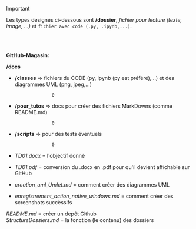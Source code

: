 > [!IMPORTANT]
> Les types designés ci-dessous sont **/dossier**, _fichier pour lecture (texte, image, ...)_ et `fichier avec code (.py, .ipynb,...)`.

  
<br></br>
  
  
  
**GitHub-Magasin:**



**/docs**

  - **/classes** => fichiers du CODE (py, ipynb (py est préféré),...) et des diagrammes UML (png, jpeg,...)

                      0                

  - **/pour_tutos** => docs pour créer des fichiers MarkDowns (comme README.md)

                      0 
                 
  - **/scripts** => pour des tests éventuels

                      0                

  - _TD01.docx_ = l'objectif donné
  - _TD01.pdf_ = conversion du .docx en .pdf pour qu'il devient affichable sur GitHub 
  - _creation_uml_Umlet.md_ = comment créer des diagrammes UML
  - _enregistrement_action_native_windows.md_ = comment créer des screenshots succèssifs 
  
                 
_README.md_ = créer un depôt Github  
_StructureDossiers.md_ = la fonction (le contenu) des dossiers



